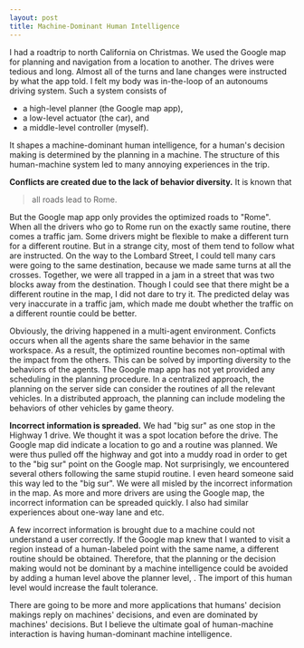 ```yaml
---
layout: post
title: Machine-Dominant Human Intelligence
---
```

I had a roadtrip to north California on Christmas. 
We used the Google map for planning and navigation from a location to another. 
The drives were tedious and long. 
Almost all of the turns and lane changes were instructed by what the app told. 
I felt my body was in-the-loop of an autonoums driving system. Such a system consists of

* a high-level planner (the Google map app),
* a low-level actuator (the car), and
* a middle-level controller (myself).

It shapes a machine-dominant human intelligence, for a human's decision making is determined by the planning in a machine.
The structure of this human-machine system led to many annoying experiences in the trip.

**Conflicts are created due to the lack of behavior diversity.**
It is known that 

> all roads lead to Rome.

But the Google map app only provides the optimized roads to "Rome".
When all the drivers who go to Rome run on the exactly same routine, there comes a traffic jam. 
Some drivers might be flexible to make a different turn for a different routine.
But in a strange city, most of them tend to follow what are instructed.
On the way to the Lombard Street, I could tell many cars were going to the same destination, because we made same turns at all the crosses.
Together, we were all trapped in a jam in a street that was two blocks away from the destination.
Though I could see that there might be a different routine in the map, I did not dare to try it.
The predicted delay was very inaccurate in a traffic jam, which made me doubt whether the traffic on a different rountie could be better.

Obviously, the driving happened in a multi-agent environment. 
Conficts occurs when all the agents share the same behavior in the same workspace.
As a result, the optimized rountine becomes non-optimal with the impact from the others.
This can be solved by importing diversity to the behaviors of the agents.
The Google map app has not yet provided any scheduling in the planning procedure.
In a centralized approach, the planning on the server side can consider the routines of all the relevant vehicles.
In a distributed approach, the planning can include modeling the behaviors of other vehicles by game theory.

**Incorrect information is spreaded.**
We had "big sur" as one stop in the Highway 1 drive.
We thought it was a spot location before the drive.
The Google map did indicate a location to go and a routine was planned.
We were thus pulled off the highway and got into a muddy road in order to get to the "big sur" point on the Google map.
Not surprisingly, we encountered several others following the same stupid routine.
I even heard someone said this way led to the "big sur".
We were all misled by the incorrect information in the map.
As more and more drivers are using the Google map, the incorrect information can be spreaded quickly.
I also had similar experiences about one-way lane and etc.

A few incorrect information is brought due to a machine could not understand a user correctly.
If the Google map knew that I wanted to visit a region instead of a human-labeled point with the same name, a different routine should be obtained.
Therefore, that the planning or the decision making would not be dominant by a machine intelligence could be avoided by adding a human level above the planner level, .
The import of this human level would increase the fault tolerance.

There are going to be more and more applications that humans' decision makings reply on machines' decisions, and even are dominated by machines' decisions.
But I believe the ultimate goal of human-machine interaction is having human-dominant machine intelligence.
